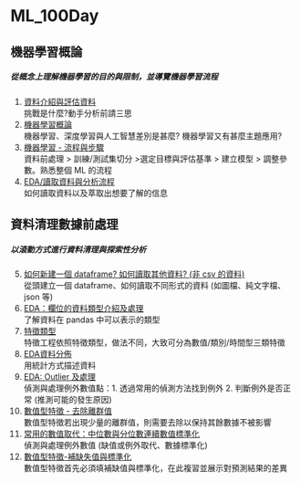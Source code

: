 # ML_100Day
## 機器學習概論
##### 從概念上理解機器學習的目的與限制，並導覽機器學習流程
1. [資料介紹與評估資料](https://github.com/LinMeiChi/ML_100Day/blob/main/homework/Day_001_HW.ipynb)                             
挑戰是什麼?動手分析前請三思                                                                                                     
2. [機器學習概論](https://github.com/LinMeiChi/ML_100Day/blob/main/homework/Day_002_HW.ipynb)                                   
機器學習、深度學習與人工智慧差別是甚麼? 機器學習又有甚麼主題應用?
3. [機器學習 - 流程與步驟](https://github.com/LinMeiChi/ML_100Day/blob/main/homework/Day_003_HW.ipynb)                           
資料前處理 > 訓練/測試集切分 >選定目標與評估基準 > 建立模型 > 調整參數。熟悉整個 ML 的流程
4. [EDA/讀取資料與分析流程](https://github.com/LinMeiChi/ML_100Day/blob/main/homework/Day_004_HW.ipynb)                         
如何讀取資料以及萃取出想要了解的信息
## 資料清理數據前處理
##### 以滾動方式進行資料清理與探索性分析
5. [如何新建一個 dataframe? 如何讀取其他資料? (非 csv 的資料)](https://github.com/LinMeiChi/ML_100Day/blob/main/homework/Day_005-1_HW.ipynb)                                                                                                                   
從頭建立一個 dataframe、如何讀取不同形式的資料 (如圖檔、純文字檔、json 等)
6. [EDA：欄位的資料類型介紹及處理](https://github.com/LinMeiChi/ML_100Day/blob/main/homework/Day_006_HW.ipynb)                   
了解資料在 pandas 中可以表示的類型
7. [特徵類型](https://github.com/LinMeiChi/ML_100Day/blob/main/homework/Day_007_HW.ipynb)                                       
特徵工程依照特徵類型，做法不同，大致可分為數值/類別/時間型三類特徵
8. [EDA資料分佈](https://github.com/LinMeiChi/ML_100Day/blob/main/homework/Day_008_HW.ipynb)                                   
用統計方式描述資料
9. [EDA: Outlier 及處理](https://github.com/LinMeiChi/ML_100Day/blob/main/homework/Day_009_HW.ipynb)                           
偵測與處理例外數值點：1. 透過常用的偵測方法找到例外 2. 判斷例外是否正常 (推測可能的發生原因)
10. [數值型特徵 - 去除離群值](https://github.com/LinMeiChi/ML_100Day/blob/main/homework/Day_010_HW.ipynb)                       
數值型特徵若出現少量的離群值，則需要去除以保持其餘數據不被影響
11. [常用的數值取代：中位數與分位數連續數值標準化](https://github.com/LinMeiChi/ML_100Day/blob/main/homework/Day_011_HW.ipynb)     
偵測與處理例外數值 (缺值或例外取代、數據標準化)
12. [數值型特徵-補缺失值與標準化](https://github.com/LinMeiChi/ML_100Day/blob/main/homework/Day_012_HW.ipynb)                    
數值型特徵首先必須填補缺值與標準化，在此複習並展示對預測結果的差異
